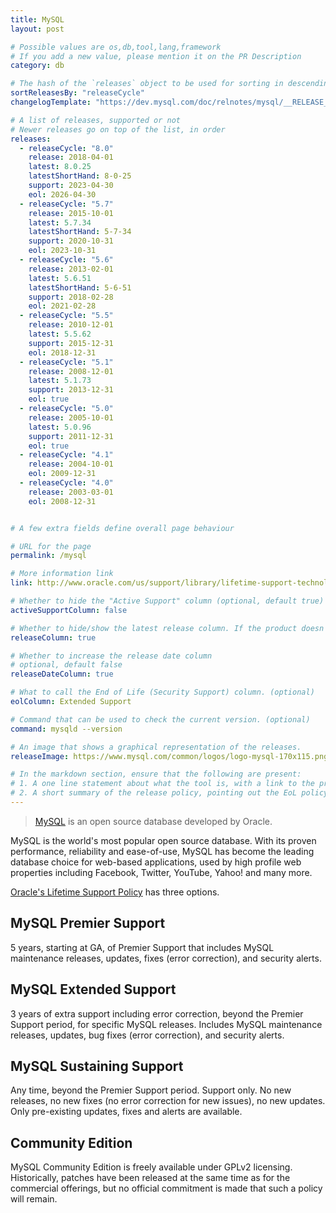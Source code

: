 ```yaml
---
title: MySQL
layout: post

# Possible values are os,db,tool,lang,framework
# If you add a new value, please mention it on the PR Description
category: db

# The hash of the `releases` object to be used for sorting in descending order
sortReleasesBy: "releaseCycle"
changelogTemplate: "https://dev.mysql.com/doc/relnotes/mysql/__RELEASE_CYCLE__/en/news-__LATEST_SHORT_HAND__.html"

# A list of releases, supported or not
# Newer releases go on top of the list, in order
releases:
  - releaseCycle: "8.0"
    release: 2018-04-01
    latest: 8.0.25
    latestShortHand: 8-0-25
    support: 2023-04-30
    eol: 2026-04-30
  - releaseCycle: "5.7"
    release: 2015-10-01
    latest: 5.7.34
    latestShortHand: 5-7-34
    support: 2020-10-31
    eol: 2023-10-31
  - releaseCycle: "5.6"
    release: 2013-02-01
    latest: 5.6.51
    latestShortHand: 5-6-51
    support: 2018-02-28
    eol: 2021-02-28
  - releaseCycle: "5.5"
    release: 2010-12-01
    latest: 5.5.62
    support: 2015-12-31
    eol: 2018-12-31
  - releaseCycle: "5.1"
    release: 2008-12-01
    latest: 5.1.73
    support: 2013-12-31
    eol: true
  - releaseCycle: "5.0"
    release: 2005-10-01
    latest: 5.0.96
    support: 2011-12-31
    eol: true
  - releaseCycle: "4.1"
    release: 2004-10-01
    eol: 2009-12-31
  - releaseCycle: "4.0"
    release: 2003-03-01
    eol: 2008-12-31


# A few extra fields define overall page behaviour

# URL for the page
permalink: /mysql

# More information link
link: http://www.oracle.com/us/support/library/lifetime-support-technology-069183.pdf

# Whether to hide the "Active Support" column (optional, default true)
activeSupportColumn: false

# Whether to hide/show the latest release column. If the product doesn't have patch releases, set this to false. (optional, default true)
releaseColumn: true

# Whether to increase the release date column
# optional, default false
releaseDateColumn: true

# What to call the End of Life (Security Support) column. (optional)
eolColumn: Extended Support

# Command that can be used to check the current version. (optional)
command: mysqld --version

# An image that shows a graphical representation of the releases.
releaseImage: https://www.mysql.com/common/logos/logo-mysql-170x115.png

# In the markdown section, ensure that the following are present:
# 1. A one line statement about what the tool is, with a link to the primary website
# 2. A short summary of the release policy, pointing out the EoL policy as well, if available.
---
```

> [MySQL](https://www.mysql.com/about) is an open source database developed by Oracle.

MySQL is the world's most popular open source database. With its proven performance, reliability and ease-of-use, MySQL has become the leading database choice for web-based applications, used by high profile web properties including Facebook, Twitter, YouTube, Yahoo! and many more.

[Oracle's Lifetime Support Policy](https://www.mysql.com/support/) has three options.

## MySQL Premier Support

5 years, starting at GA, of Premier Support that includes MySQL maintenance releases, updates, fixes (error correction), and security alerts.

## MySQL Extended Support

3 years of extra support including error correction, beyond the Premier Support period, for specific MySQL releases. Includes MySQL maintenance releases, updates, bug fixes (error correction), and security alerts.

## MySQL Sustaining Support

Any time, beyond the Premier Support period. Support only. No new releases, no new fixes (no error correction for new issues), no new updates. Only pre-existing updates, fixes and alerts are available.

## Community Edition

MySQL Community Edition is freely available under GPLv2 licensing. Historically, patches have been released at the same time as for the commercial offerings, but no official commitment is made that such a policy will remain.
